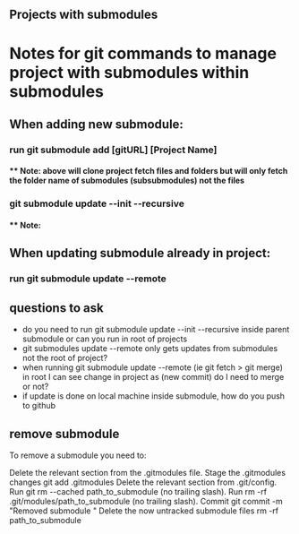 ## Projects with submodules

# Notes for git commands to manage project with submodules within submodules
## When adding new submodule:
### run git submodule add [gitURL] [Project Name]
#### ** Note: above will clone project fetch files and folders but will only fetch the folder name of submodules (subsubmodules) not the files
### git submodule update --init --recursive
#### ** Note:  

## When updating submodule already in project:
### run git submodule update --remote

## questions to ask
- do you need to run git submodule update --init --recursive inside parent submodule or can you run in root of projects
- git submodules update --remote only gets updates from submodules not the root of project?
- when running git submodule update --remote (ie git fetch > git merge) in root I can see change in project as (new commit) do I need to merge or not?
- if update is done on local machine inside submodule, how do you push to github
  
## remove submodule
To remove a submodule you need to:

Delete the relevant section from the .gitmodules file.
Stage the .gitmodules changes git add .gitmodules
Delete the relevant section from .git/config.
Run git rm --cached path_to_submodule (no trailing slash).
Run rm -rf .git/modules/path_to_submodule (no trailing slash).
Commit git commit -m "Removed submodule "
Delete the now untracked submodule files rm -rf path_to_submodule

